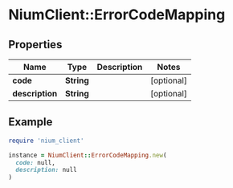 # NiumClient::ErrorCodeMapping

## Properties

| Name | Type | Description | Notes |
| ---- | ---- | ----------- | ----- |
| **code** | **String** |  | [optional] |
| **description** | **String** |  | [optional] |

## Example

```ruby
require 'nium_client'

instance = NiumClient::ErrorCodeMapping.new(
  code: null,
  description: null
)
```

